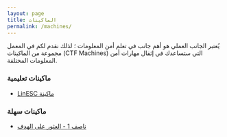 ```yaml
---
layout: page
title: الماكينات
permalink: /machines/
---
```


يُعتبر الجانب العملي هو أهم جانب في تعلم أمن المعلومات ؛ لذلك نقدم لكم في المعمل مجموعة من الماكينات (CTF Machines) التي ستساعدك في إثقال مهارات أمن المعلومات المختلفة.


### ماكينات تعليمية
- [LinESC ماكينة](/machines/educational/linesc)

### ماكينات سهلة
- [ناصف 1 - العثور على الهدف](/machines/easy/nasef1)
